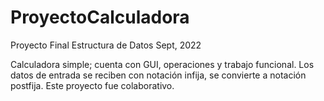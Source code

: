 # ProyectoCalculadora

Proyecto Final Estructura de Datos
Sept, 2022

Calculadora simple; cuenta con GUI, operaciones y trabajo funcional. 
Los datos de entrada se reciben con notación infija, se convierte a notación postfija.
Este proyecto fue colaborativo.
